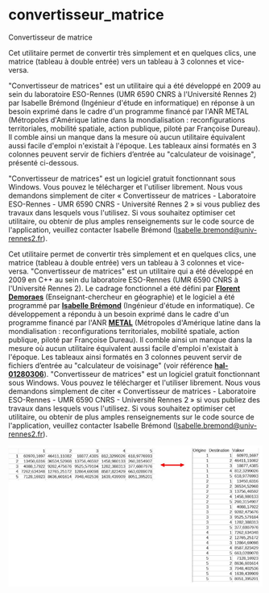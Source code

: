 # convertisseur_matrice
Convertisseur de matrice

Cet utilitaire permet de convertir très simplement et en quelques clics, une matrice (tableau à double entrée) vers un tableau à 3 colonnes et vice-versa.

"Convertisseur de matrices" est un utilitaire qui a été développé en 2009 au sein du laboratoire ESO-Rennes (UMR 6590 CNRS à l'Université Rennes 2) par Isabelle Brémond (Ingénieur d'étude en informatique) en réponse à un besoin exprimé dans le cadre d'un programme financé par l'ANR METAL (Métropoles d'Amérique latine dans la mondialisation : reconfigurations territoriales, mobilité spatiale, action publique, piloté par Françoise Dureau). Il comble ainsi un manque dans la mesure où aucun utilitaire équivalent aussi facile d'emploi n'existait à l'époque. Les tableaux ainsi formatés en 3 colonnes peuvent servir de fichiers d’entrée au "calculateur de voisinage", présenté ci-dessous.

"Convertisseur de matrices" est un logiciel gratuit fonctionnant sous Windows. Vous pouvez le télécharger et l'utiliser librement. Nous vous demandons simplement de citer « Convertisseur de matrices - Laboratoire ESO-Rennes - UMR 6590 CNRS - Université Rennes 2 » si vous publiez des travaux dans lesquels vous l'utilisez. Si vous souhaitez optimiser cet utilitaire, ou obtenir de plus amples renseignements sur le code source de l'application, veuillez contacter Isabelle Brémond (Isabelle.bremond@univ-rennes2.fr).

Cet utilitaire permet de convertir très simplement et en quelques clics, une matrice (tableau à double entrée) vers un tableau à 3 colonnes et vice-versa. "Convertisseur de matrices" est un utilitaire qui a été développé en 2009 en C++ au sein du laboratoire ESO-Rennes (UMR 6590 CNRS à l'Université Rennes 2). Le cadrage fonctionnel a été défini par <strong><a href="https://perso.univ-rennes2.fr/florent.demoraes" target="_blank" title="ouverture d'un nouvel onglet">Florent Demoraes</a></strong> (Enseignant-chercheur en géographie) et le logiciel a été programmé par <strong><a href="http://eso-rennes.cnrs.fr/fr/equipe/ingenieurs-techniciens-et-administratifs/bremond-isabelle.html" target="_blank" title="ouverture d'un nouvel onglet">Isabelle Brémond</a></strong> (Ingénieur d'étude en informatique). Ce développement a répondu à un besoin exprimé dans le cadre d'un programme financé par l'ANR <strong><a href="https://halshs.archives-ouvertes.fr/halshs-00678925" target="_blank" title="ouverture d'un nouvel onglet">METAL</a></strong> (Métropoles d'Amérique latine dans la mondialisation : reconfigurations territoriales, mobilité spatiale, action publique, piloté par Françoise Dureau). Il comble ainsi un manque dans la mesure où aucun utilitaire équivalent aussi facile d'emploi n'existait à l'époque. Les tableaux ainsi formatés en 3 colonnes peuvent servir de fichiers d’entrée au "calculateur de voisinage" (voir référence <strong><a href="https://hal.archives-ouvertes.fr/hal-01280306" target="_blank" title="ouverture d'un nouvel onglet">hal-01280306</a></strong>). "Convertisseur de matrices" est un logiciel gratuit fonctionnant sous Windows. Vous pouvez le télécharger et l'utiliser librement. Nous vous demandons simplement de citer « Convertisseur de matrices - Laboratoire ESO-Rennes - UMR 6590 CNRS - Université Rennes 2 » si vous publiez des travaux dans lesquels vous l'utilisez. Si vous souhaitez optimiser cet utilitaire, ou obtenir de plus amples renseignements sur le code source de l'application, veuillez contacter Isabelle Brémond (Isabelle.bremond@univ-rennes2.fr).

<img src="convertisseur.jpg">

